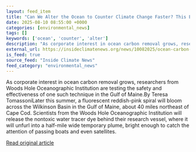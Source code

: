 ```yaml
---
layout: feed_item
title: "Can We Alter the Ocean to Counter Climate Change Faster? This Experiment Aims to Find Out"
date: 2025-08-10 08:55:00 +0000
categories: [environmental_news]
tags: []
keywords: ['ocean', 'counter', 'alter']
description: "As corporate interest in ocean carbon removal grows, researchers from Woods Hole Oceanographic Institution are testing the safety and effectiveness of one su..."
external_url: https://insideclimatenews.org/news/10082025/ocean-carbon-removal-climate-change/
is_feed: true
source_feed: "Inside Climate News"
feed_category: "environmental_news"
---
```


As corporate interest in ocean carbon removal grows, researchers from Woods Hole Oceanographic Institution are testing the safety and effectiveness of one such technique in the Gulf of Maine.By Teresa TomassoniLater this summer, a fluorescent reddish-pink spiral will bloom across the Wilkinson Basin in the Gulf of Maine, about 40 miles northeast of Cape Cod. Scientists from the Woods Hole Oceanographic Institution will release the nontoxic water tracer dye behind their research vessel, where it will unfurl into a half-mile wide temporary plume, bright enough to catch the attention of passing boats and even satellites.&nbsp;

[Read original article](https://insideclimatenews.org/news/10082025/ocean-carbon-removal-climate-change/)
